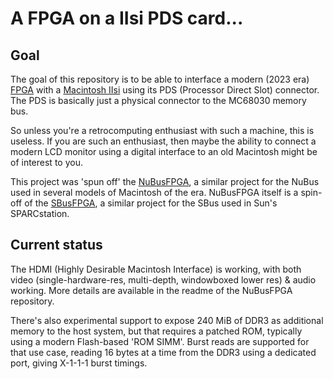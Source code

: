 # A FPGA on a IIsi PDS card...

## Goal

The goal of this repository is to be able to interface a modern (2023 era) [FPGA](https://en.wikipedia.org/wiki/Field-programmable_gate_array) with a [Macintosh IIsi](https://en.wikipedia.org/wiki/Macintosh_IIsi) using its PDS (Processor Direct Slot) connector. The PDS is basically just a physical connector to the MC68030 memory bus.

So unless you're a retrocomputing enthusiast with such a machine, this is useless. If you are such an enthusiast, then maybe the ability to connect a modern LCD monitor using a digital interface to an old Macintosh might be of interest to you.

This project was 'spun off' the [NuBusFPGA](https://github.com/rdolbeau/NuBusFPGA), a similar project for the NuBus used in several models of Macintosh of the era. NuBusFPGA itself is a spin-off of the [SBusFPGA](https://github.com/rdolbeau/SBusFPGA), a similar project for the SBus used in Sun's SPARCstation.

## Current status

The HDMI (Highly Desirable Macintosh Interface) is working, with both video (single-hardware-res, multi-depth, windowboxed lower res) & audio working. More details are available in the readme of the NuBusFPGA repository.

There's also experimental support to expose 240 MiB of DDR3 as additional memory to the host system, but that requires a patched ROM, typically using a modern Flash-based 'ROM SIMM'. Burst reads are supported for that use case, reading 16 bytes at a time from the DDR3 using a dedicated port, giving X-1-1-1 burst timings.